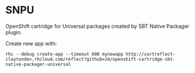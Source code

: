 SNPU
====

OpenShift cartridge for Universal packages created by SBT Native Packager plugin.

Create new app with:

    rhc --debug create-app --timeout 600 mynewapp http://cartreflect-claytondev.rhcloud.com/reflect?github=2m/openshift-cartridge-sbt-native-packager-universal
